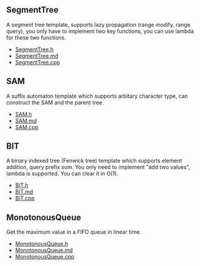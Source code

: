 ## SegmentTree

A segment tree template, supports lazy propagation (range modify, range query), you only have to implement two key functions, you can use lambda for these two functions.

- [SegmentTree.h](headers/SegmentTree.h)
- [SegmentTree.md](docs/SegmentTree.md)
- [SegmentTree.cpp](tests/SegmentTree.cpp)

## SAM

A suffix automaton template which supports arbitary character type, can construct the SAM and the parent tree.

- [SAM.h](headers/SAM.h)
- [SAM.md](docs/SAM.md)
- [SAM.cpp](tests/SAM.cpp)

## BIT

A binary indexed tree (Fenwick tree) template which supports element addition, query prefix sum. You only need to implement "add two values", lambda is supported. You can clear it in O(1).

- [BIT.h](headers/BIT.h)
- [BIT.md](docs/BIT.md)
- [BIT.cpp](tests/BIT.cpp)

## MonotonousQueue

Get the maximum value in a FIFO queue  in linear time.

- [MonotonousQueue.h](headers/MonotonousQueue.h)
- [MonotonousQueue.md](docs/MonotonousQueue.md)
- [MonotonousQueue.cpp](tests/MonotonousQueue.cpp)
